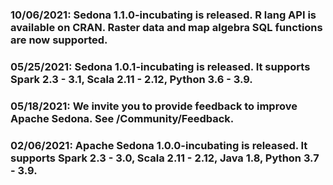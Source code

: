 ### 10/06/2021: Sedona 1.1.0-incubating is released. R lang API is available on CRAN. Raster data and map algebra SQL functions are now supported.
### 05/25/2021: Sedona 1.0.1-incubating is released. It supports Spark 2.3 - 3.1, Scala 2.11 - 2.12, Python 3.6 - 3.9.
### 05/18/2021: We invite you to provide feedback to improve Apache Sedona. See /Community/Feedback.
### 02/06/2021: Apache Sedona 1.0.0-incubating is released. It supports Spark 2.3 - 3.0, Scala 2.11 - 2.12, Java 1.8, Python 3.7 - 3.9.